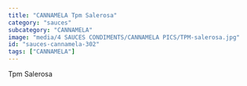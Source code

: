 ```yaml
---
title: "CANNAMELA Tpm Salerosa"
category: "sauces"
subcategory: "CANNAMELA"
image: "media/4 SAUCES CONDIMENTS/CANNAMELA PICS/TPM-salerosa.jpg"
id: "sauces-cannamela-302"
tags: ["CANNAMELA"]
---
```


Tpm Salerosa
